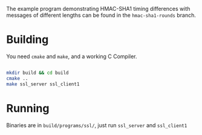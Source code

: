 The example program demonstrating HMAC-SHA1 timing differences with messages of different lengths can be found in the `hmac-sha1-rounds` branch.

# Building
You need `cmake` and `make`, and a working C Compiler.

```bash

mkdir build && cd build
cmake ..
make ssl_server ssl_client1
```

# Running

Binaries are in `build/programs/ssl/`, just run `ssl_server` and `ssl_client1`